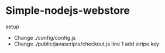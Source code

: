 # Simple-nodejs-webstore
setup  
   * Change ./config/config.js  
   * Change ./public/javascripts/checkout.js line 1 add stripe key